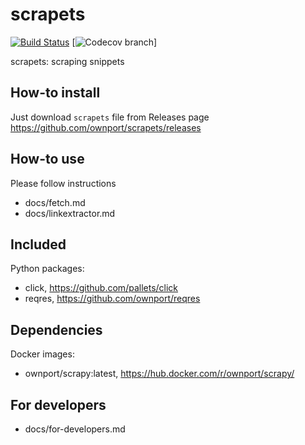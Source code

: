 # scrapets

[![Build Status](https://travis-ci.org/ownport/scrapets.svg?branch=master)](https://travis-ci.org/ownport/scrapets)
[![Codecov branch](https://img.shields.io/codecov/c/github/ownport/scrapets/master.svg)]

scrapets: scraping snippets

## How-to install

Just download `scrapets` file from Releases page https://github.com/ownport/scrapets/releases

## How-to use

Please follow instructions

- docs/fetch.md
- docs/linkextractor.md

## Included

Python packages:
- click, https://github.com/pallets/click
- reqres, https://github.com/ownport/reqres

## Dependencies

Docker images:
- ownport/scrapy:latest, https://hub.docker.com/r/ownport/scrapy/


## For developers

- docs/for-developers.md
